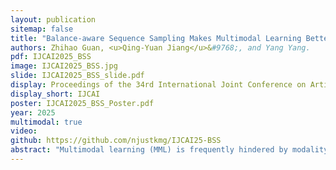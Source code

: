 ```yaml
---
layout: publication
sitemap: false
title: "Balance-aware Sequence Sampling Makes Multimodal Learning Better"
authors: Zhihao Guan, <u>Qing-Yuan Jiang</u>&#9768;, and Yang Yang.
pdf: IJCAI2025_BSS
image: IJCAI2025_BSS.jpg
slide: IJCAI2025_BSS_slide.pdf
display: Proceedings of the 34rd International Joint Conference on Artificial Intelligence
display_short: IJCAI
poster: IJCAI2025_BSS_Poster.pdf
year: 2025
multimodal: true
video: 
github: https://github.com/njustkmg/IJCAI25-BSS
abstract: "Multimodal learning (MML) is frequently hindered by modality imbalance, leading to suboptimal performance in real-world applications. To address this issue, existing approaches primarily focus on rebalancing MML from the perspective of optimization or architecture design. However, almost all existing methods ignore the impact of sample sequences, i.e., an inappropriate training order tends to trigger learning bias in the model, further exacerbating modality imbalance. In this paper, we propose Balance-aware Sequence Sampling (BSS) to enhance the robustness of MML. Specifically, we first define a multi-perspective measurer to evaluate the balance degree of each sample in terms of correlation and information criteria. Via this evaluation, we employ a heuristic scheduler based on curriculum learning (CL) that incrementally provides training subsets, progressing from balanced to imbalanced samples to alleviate the imbalance. Moreover, we propose a learning-based probabilistic sampling method to dynamically update the training sequence in a more fine-grained manner, further improving MML performance. Extensive experiments on widely used datasets demonstrate the superiority of our method compared with state-of-the-art (SOTA) baselines. The code is available at https://github.com/njustkmg/IJCAI25-BSS."
---
```

